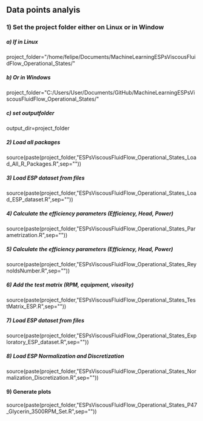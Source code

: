 ## Data points analyis
### 1) Set the project folder either on Linux or in Window
##### a) If in Linux
project_folder="/home/felipe/Documents/MachineLearningESPsViscousFluidFlow_Operational_States/"

##### b) Or in Windows
project_folder="C:/Users/User/Documents/GitHub/MachineLearningESPsViscousFluidFlow_Operational_States/"

##### c) set outputfolder
output_dir=project_folder

##### 2) Load all packages
source(paste(project_folder,"ESPsViscousFluidFlow_Operational_States_Load_All_R_Packages.R",sep=""))

##### 3) Load ESP dataset from files
source(paste(project_folder,"ESPsViscousFluidFlow_Operational_States_Load_ESP_dataset.R",sep=""))

##### 4) Calculate the efficiency parameters (Efficiency, Head, Power)
source(paste(project_folder,"ESPsViscousFluidFlow_Operational_States_Parametrization.R",sep=""))

##### 5) Calculate the efficiency parameters (Efficiency, Head, Power)
source(paste(project_folder,"ESPsViscousFluidFlow_Operational_States_ReynoldsNumber.R",sep=""))

##### 6) Add the test matrix (RPM, equipment, visosity)
source(paste(project_folder,"ESPsViscousFluidFlow_Operational_States_TestMatrix_ESP.R",sep=""))

##### 7) Load ESP dataset from files
source(paste(project_folder,"ESPsViscousFluidFlow_Operational_States_Exploratory_ESP_dataset.R",sep=""))

##### 8) Load ESP Normalization and Discretization
source(paste(project_folder,"ESPsViscousFluidFlow_Operational_States_Normalization_Discretization.R",sep=""))

#### 9) Generate plots
source(paste(project_folder,"ESPsViscousFluidFlow_Operational_States_P47_Glycerin_3500RPM_Set.R",sep=""))

